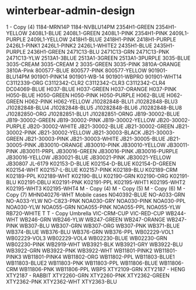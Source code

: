 # winterbear-admin-design


1 - Copy (4)
1184-MRN14P
1184-NVBLU14PM
2354H1-GREEN
2354H1-YELLOW
2408L1-BLUE
2408L1-GREEN
2408L1-PINK
2354H1-PINK
2409L1-PURPLE
2409L1-YELLOW
2418H1-BLUE
2418H1-PINK
2418H1-PURPLE
2426L1-PINK1
2426L1-PINK2
2426L1-WHITE2
2435H1-BLUE
2435H1-PURPLE
2436H1-GREEN
2471C13-BLU
2471C13-GRN
2471C13-PNK
2471C13-YLW
2513A1-3BLUE
2513A1-3GREEN
2513A1-3PURPLE
3035-BLUE
3035-CREAM
3035-CREAM 2
3035-GREEN
3035-PINK
3810A-ORANGE
3810A-Pink
800577-BLUE
800577-PINK
800577-YELLOW
901901-BLU14PM
901901-PINK14
901901-WB-14
901901-WBPRO
901901-WHT14
C3112339-ORG
C3112342-CLR2
C3112342-CLR3
C3112342-CLR4
DC04069-BLUE
H037-BLUE
H037-GREEN
H037-ORANGE
H037-PINK
H050-BLUE
H050-GREEN
H050-PINK
H050-PURPLE
H062-BLUE
H062-GREEN
H062-PINK
H062-YELLOW
J10282848-BLU1
J10282848-BLU3
J10282848-BLU4
J10282848-BLU5
J10282848-BLU6
J10282848-BLU8
J10282850-ORG
J10282851-BLU1
J10282851-ORNG
JB19-30002-BLUE
JB19-30002-GREEN
JB19-30002-PINK
JB19-30002-YELLOW
JB20-30002-PURPLE
JB20-30002-WHITE
JB21-30002-BLUE
JB21-30002-GREEN
JB21-30002-PINK
JB21-30002-YELLOW
JB21-30003-BLACK
JB21-30003-GREEN
JB21-30003-PINK
JB21-30003-WHITE
JB21-30005-BLUE
JB21-30005-PINK
JB30010-ORANGE
JB30010-PINK
JB30010-YELLOW
JB30011-PINK
JB30011-PRPL
JB30016-GREEN
JB30016-PINK
JB30016-PURPLE
JB30016-YELLOW
JB30021-BLUE
JB30021-PINK
JB30021-YELLOW
JB30807
JL-6179
K02153-D-BLUE
K02154-D-BLUE
K02154-D-GREEN
K02154-WHT
K02157-L-BLUE
K02157-PINK
K02189-BLU
K02189-CRM
K02189-PPL
K02189-WHT
K02190-BLU
K02190-GRN
K02190-ORG
K02191-BLU
K02191-DBLU
K02191-PNK
K02191-PPL
K02195-WHT1
K02195-WHT2
K02195-WHT3
K02195-WHT4
M - Copy (4)
M - Copy (5)
M - Copy (6)
M - Copy (7)
MHN040276-WHT
Mobile cases
N040392-BLUE
NO-A033-GRN
NO-A033-YLW
NO-C823-PNK
NOA030-GRY
NOA030-PINK
NOA030-PPL
NOA030-YLW
NOA055-GRN
NOA055-PINK
NOA055-PPL
NOA055-YLW
RB720-WHITE
T
T - Copy
Umbrella
VIC-CRM-CUP
VIC-RED-CUP
WB244-WHT
WB246-GRN
WB246-YLW
WB247-GREEN
WB247-ORANGE
WB247-PINK
WB307-BLU
WB307-GRN
WB307-ORG
WB307-PNK
WB371-BLUE
WB374-BLUE
WB376-BLU
WB376-GRN
WB376-PPL
WB02229-VOL1
WB02229-VOL3
WB02229-VOL4
WB02230-BLUE
WB02230-GRN
WB02230-PINK
WB2919-WHT
WB3921-BLK
WB3921-GRY
WB3922-BLU
WB3922-GRN
WB3922-PNK
WB3922-WHT
WB11801-PINK2
WB11801-PINK3
WB11801-PINK4
WB11802-ORG
WB11802-PPL
WB11803-BLUE1
WB11803-BLUE2
WB11803-PNK
WB11803-PPL
WB11806-BLUE
WB11806-CRM
WB11806-PNK
WB11806-PPL
WBPS
XTY2109-GRN
XTY2187 -  HENG
XTY2187 - RABBIT
XTY2260-GRN
XTY2260-PNK
XTY2362-GREEN
XTY2362-PNK
XTY2362-WHT
XTY2363-BLU
